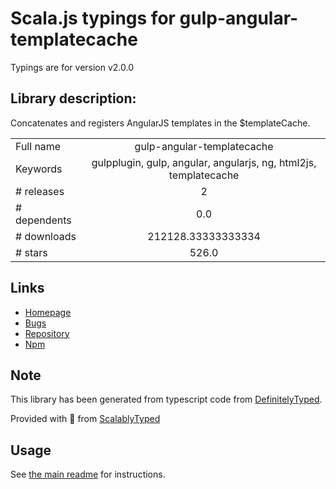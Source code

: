 
# Scala.js typings for gulp-angular-templatecache

Typings are for version v2.0.0

## Library description:
Concatenates and registers AngularJS templates in the $templateCache.

|                    |                 |
| ------------------ | :-------------: |
| Full name          | gulp-angular-templatecache |
| Keywords           | gulpplugin, gulp, angular, angularjs, ng, html2js, templatecache |
| # releases         | 2 |
| # dependents       | 0.0 |
| # downloads        | 212128.33333333334 |
| # stars            | 526.0 |

## Links
- [Homepage](https://github.com/miickel/gulp-angular-templatecache#readme)
- [Bugs](https://github.com/miickel/gulp-angular-templatecache/issues)
- [Repository](https://github.com/miickel/gulp-angular-templatecache)
- [Npm](https://www.npmjs.com/package/gulp-angular-templatecache)
    


## Note
This library has been generated from typescript code from [DefinitelyTyped](https://definitelytyped.org).

Provided with :purple_heart: from [ScalablyTyped](https://github.com/oyvindberg/ScalablyTyped)

## Usage
See [the main readme](../../readme.md) for instructions.


